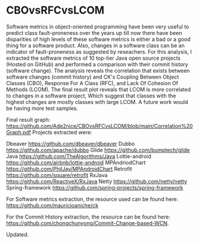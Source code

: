 # CBOvsRFCvsLCOM

Software metrics in object-oriented programming have been very useful to predict class fault–proneness over the years up till now there have been disparities of high levels of these software metrics is either a bad or a good thing for a software product. Also, changes in a software class can be an indicator of fault-proneness as suggested by reseachers. For this analysis, I extracted the software metrics of 10 top-tier Java open source projects (Hosted on GitHub) and performed a comparison with their commit history (software change). The analysis reveals the correlation that exists between software changes (commit history) and CK's Coupling Between Object Classes (CBO), Response For A Class (RFC), and Lack Of Cohesion Of Methods (LCOM).  The final result plot reveals that LCOM is more correlated to changes in a software project, Which suggest that classes with the highest changes are mostly classes with large LCOM. A future work would be having more test samples.  

Final result graph: https://github.com/Ade2nice/CBOvsRFCvsLCOM/blob/main/Correlation%20Graph.pdf
Projects extracted were:

Dbeaver		https://github.com/dbeaver/dbeaver
Dubbo	https://github.com/apache/dubbo
Glide	https://github.com/bumptech/glide
Java	https://github.com/TheAlgorithms/Java
Lottie-android 	https://github.com/airbnb/lottie-android
MPAndriodChart	https://github.com/PhilJay/MPAndroidChart
Retrofit	https://github.com/square/retrofit
RxJava	https://github.com/ReactiveX/RxJava
Netty	https://github.com/netty/netty
Spring-framework	https://github.com/spring-projects/spring-framework

For Software metrics extraction, the resource used can be found here: https://github.com/mauricioaniche/ck

For the Commit History extraction, the resource can be found here: https://github.com/chongchunyong/Commit-Change-based-WCN. 

Updated.

